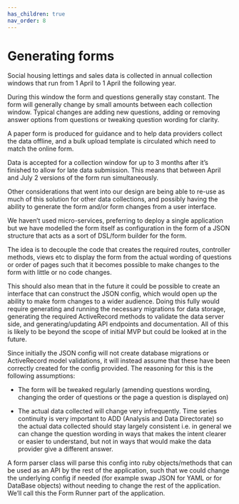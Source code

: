 ```yaml
---
has_children: true
nav_order: 8
---
```


# Generating forms

Social housing lettings and sales data is collected in annual collection windows that run from 1 April to 1 April the following year.

During this window the form and questions generally stay constant. The form will generally change by small amounts between each collection window. Typical changes are adding new questions, adding or removing answer options from questions or tweaking question wording for clarity.

A paper form is produced for guidance and to help data providers collect the data offline, and a bulk upload template is circulated which need to match the online form.

Data is accepted for a collection window for up to 3 months after it’s finished to allow for late data submission. This means that between April and July 2 versions of the form run simultaneously.

Other considerations that went into our design are being able to re-use as much of this solution for other data collections, and possibly having the ability to generate the form and/or form changes from a user interface.

We haven’t used micro-services, preferring to deploy a single application but we have modelled the form itself as configuration in the form of a JSON structure that acts as a sort of DSL/form builder for the form.

The idea is to decouple the code that creates the required routes, controller methods, views etc to display the form from the actual wording of questions or order of pages such that it becomes possible to make changes to the form with little or no code changes.

This should also mean that in the future it could be possible to create an interface that can construct the JSON config, which would open up the ability to make form changes to a wider audience. Doing this fully would require generating and running the necessary migrations for data storage, generating the required ActiveRecord methods to validate the data server side, and generating/updating API endpoints and documentation. All of this is likely to be beyond the scope of initial MVP but could be looked at in the future.

Since initially the JSON config will not create database migrations or ActiveRecord model validations, it will instead assume that these have been correctly created for the config provided. The reasoning for this is the following assumptions:

- The form will be tweaked regularly (amending questions wording, changing the order of questions or the page a question is displayed on)

- The actual data collected will change very infrequently. Time series continuity is very important to ADD (Analysis and Data Directorate) so the actual data collected should stay largely consistent i.e. in general we can change the question wording in ways that makes the intent clearer or easier to understand, but not in ways that would make the data provider give a different answer.

A form parser class will parse this config into ruby objects/methods that can be used as an API by the rest of the application, such that we could change the underlying config if needed (for example swap JSON for YAML or for DataBase objects) without needing to change the rest of the application. We’ll call this the Form Runner part of the application.
